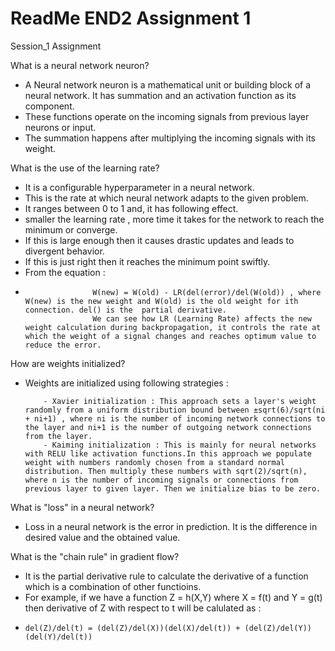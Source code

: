 # ReadMe END2 Assignment 1
Session_1 Assignment

What is a neural network neuron?
- A Neural network neuron is a mathematical unit or building block of a neural network. It has summation and an activation function as its component.
- These functions operate on the incoming signals from previous layer neurons or input.
- The summation happens after multiplying the incoming signals with its weight.

What is the use of the learning rate?
- It is a configurable hyperparameter in a neural network.
- This is the rate at which neural network adapts to the given problem.
- It ranges between 0 to 1 and, it has following effect.
- smaller the learning rate , more time it takes for the network to reach the minimum or converge.
- If this is large enough then it causes drastic updates and leads to divergent behavior.
- If this is just right then it reaches the minimum point swiftly.
- From the equation :
-                    W(new) = W(old) - LR(del(error)/del(W(old)) , where W(new) is the new weight and W(old) is the old weight for ith connection. del() is the  partial derivative.
                     We can see how LR (Learning Rate) affects the new weight calculation during backpropagation, it controls the rate at which the weight of a signal changes and reaches optimum value to reduce the error.
                     
How are weights initialized?
- Weights are initialized using following strategies :

          - Xavier initialization : This approach sets a layer's weight randomly from a uniform distribution bound between ±sqrt(6)/sqrt(ni + ni+1) , where ni is the number of incoming network connections to the layer and ni+1 is the number of outgoing network connections from the layer. 
          - Kaiming initialization : This is mainly for neural networks with RELU like activation functions.In this approach we populate weight with numbers randomly chosen from a standard normal distribution. Then multiply these numbers with sqrt(2)/sqrt(n), where n is the number of incoming signals or connections from previous layer to given layer. Then we initialize bias to be zero.

What is "loss" in a neural network?
- Loss in a neural network is the error in prediction. It is the difference in desired value and the obtained value.

What is the "chain rule" in gradient flow?
- It is the partial derivative rule to calculate the derivative of a function which is a combination of other functioins.
- For example, if we have a function Z = h(X,Y) where X = f(t) and Y = g(t) then derivative of Z with respect to t will be calulated as :
-     del(Z)/del(t) = (del(Z)/del(X))(del(X)/del(t)) + (del(Z)/del(Y))(del(Y)/del(t))  
